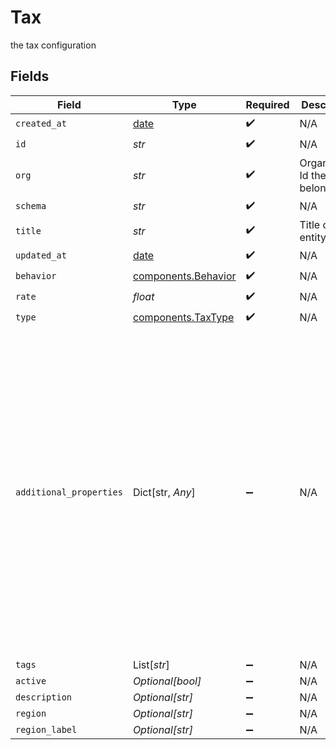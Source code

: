# Tax

the tax configuration


## Fields

| Field                                                                                                                                                                                                                                                                                                                                           | Type                                                                                                                                                                                                                                                                                                                                            | Required                                                                                                                                                                                                                                                                                                                                        | Description                                                                                                                                                                                                                                                                                                                                     | Example                                                                                                                                                                                                                                                                                                                                         |
| ----------------------------------------------------------------------------------------------------------------------------------------------------------------------------------------------------------------------------------------------------------------------------------------------------------------------------------------------- | ----------------------------------------------------------------------------------------------------------------------------------------------------------------------------------------------------------------------------------------------------------------------------------------------------------------------------------------------- | ----------------------------------------------------------------------------------------------------------------------------------------------------------------------------------------------------------------------------------------------------------------------------------------------------------------------------------------------- | ----------------------------------------------------------------------------------------------------------------------------------------------------------------------------------------------------------------------------------------------------------------------------------------------------------------------------------------------- | ----------------------------------------------------------------------------------------------------------------------------------------------------------------------------------------------------------------------------------------------------------------------------------------------------------------------------------------------- |
| `created_at`                                                                                                                                                                                                                                                                                                                                    | [date](https://docs.python.org/3/library/datetime.html#date-objects)                                                                                                                                                                                                                                                                            | :heavy_check_mark:                                                                                                                                                                                                                                                                                                                              | N/A                                                                                                                                                                                                                                                                                                                                             |                                                                                                                                                                                                                                                                                                                                                 |
| `id`                                                                                                                                                                                                                                                                                                                                            | *str*                                                                                                                                                                                                                                                                                                                                           | :heavy_check_mark:                                                                                                                                                                                                                                                                                                                              | N/A                                                                                                                                                                                                                                                                                                                                             |                                                                                                                                                                                                                                                                                                                                                 |
| `org`                                                                                                                                                                                                                                                                                                                                           | *str*                                                                                                                                                                                                                                                                                                                                           | :heavy_check_mark:                                                                                                                                                                                                                                                                                                                              | Organization Id the entity belongs to                                                                                                                                                                                                                                                                                                           |                                                                                                                                                                                                                                                                                                                                                 |
| `schema`                                                                                                                                                                                                                                                                                                                                        | *str*                                                                                                                                                                                                                                                                                                                                           | :heavy_check_mark:                                                                                                                                                                                                                                                                                                                              | N/A                                                                                                                                                                                                                                                                                                                                             |                                                                                                                                                                                                                                                                                                                                                 |
| `title`                                                                                                                                                                                                                                                                                                                                         | *str*                                                                                                                                                                                                                                                                                                                                           | :heavy_check_mark:                                                                                                                                                                                                                                                                                                                              | Title of entity                                                                                                                                                                                                                                                                                                                                 |                                                                                                                                                                                                                                                                                                                                                 |
| `updated_at`                                                                                                                                                                                                                                                                                                                                    | [date](https://docs.python.org/3/library/datetime.html#date-objects)                                                                                                                                                                                                                                                                            | :heavy_check_mark:                                                                                                                                                                                                                                                                                                                              | N/A                                                                                                                                                                                                                                                                                                                                             |                                                                                                                                                                                                                                                                                                                                                 |
| `behavior`                                                                                                                                                                                                                                                                                                                                      | [components.Behavior](../../models/components/behavior.md)                                                                                                                                                                                                                                                                                      | :heavy_check_mark:                                                                                                                                                                                                                                                                                                                              | N/A                                                                                                                                                                                                                                                                                                                                             |                                                                                                                                                                                                                                                                                                                                                 |
| `rate`                                                                                                                                                                                                                                                                                                                                          | *float*                                                                                                                                                                                                                                                                                                                                         | :heavy_check_mark:                                                                                                                                                                                                                                                                                                                              | N/A                                                                                                                                                                                                                                                                                                                                             |                                                                                                                                                                                                                                                                                                                                                 |
| `type`                                                                                                                                                                                                                                                                                                                                          | [components.TaxType](../../models/components/taxtype.md)                                                                                                                                                                                                                                                                                        | :heavy_check_mark:                                                                                                                                                                                                                                                                                                                              | N/A                                                                                                                                                                                                                                                                                                                                             |                                                                                                                                                                                                                                                                                                                                                 |
| `additional_properties`                                                                                                                                                                                                                                                                                                                         | Dict[str, *Any*]                                                                                                                                                                                                                                                                                                                                | :heavy_minus_sign:                                                                                                                                                                                                                                                                                                                              | N/A                                                                                                                                                                                                                                                                                                                                             | {<br/>"_id": "3fa85f64-5717-4562-b3fc-2c963f66afa6",<br/>"type": "VAT",<br/>"description": "Tax description",<br/>"behavior": "Exclusive",<br/>"active": "true",<br/>"region": "DE",<br/>"region_label": "Germany",<br/>"_org": "123",<br/>"_schema": "tax",<br/>"_tags": [<br/>"example",<br/>"mock"<br/>],<br/>"_created_at": "2021-02-09T12:41:43.662Z",<br/>"_updated_at": "2021-02-09T12:41:43.662Z"<br/>} |
| `tags`                                                                                                                                                                                                                                                                                                                                          | List[*str*]                                                                                                                                                                                                                                                                                                                                     | :heavy_minus_sign:                                                                                                                                                                                                                                                                                                                              | N/A                                                                                                                                                                                                                                                                                                                                             |                                                                                                                                                                                                                                                                                                                                                 |
| `active`                                                                                                                                                                                                                                                                                                                                        | *Optional[bool]*                                                                                                                                                                                                                                                                                                                                | :heavy_minus_sign:                                                                                                                                                                                                                                                                                                                              | N/A                                                                                                                                                                                                                                                                                                                                             |                                                                                                                                                                                                                                                                                                                                                 |
| `description`                                                                                                                                                                                                                                                                                                                                   | *Optional[str]*                                                                                                                                                                                                                                                                                                                                 | :heavy_minus_sign:                                                                                                                                                                                                                                                                                                                              | N/A                                                                                                                                                                                                                                                                                                                                             |                                                                                                                                                                                                                                                                                                                                                 |
| `region`                                                                                                                                                                                                                                                                                                                                        | *Optional[str]*                                                                                                                                                                                                                                                                                                                                 | :heavy_minus_sign:                                                                                                                                                                                                                                                                                                                              | N/A                                                                                                                                                                                                                                                                                                                                             |                                                                                                                                                                                                                                                                                                                                                 |
| `region_label`                                                                                                                                                                                                                                                                                                                                  | *Optional[str]*                                                                                                                                                                                                                                                                                                                                 | :heavy_minus_sign:                                                                                                                                                                                                                                                                                                                              | N/A                                                                                                                                                                                                                                                                                                                                             |                                                                                                                                                                                                                                                                                                                                                 |